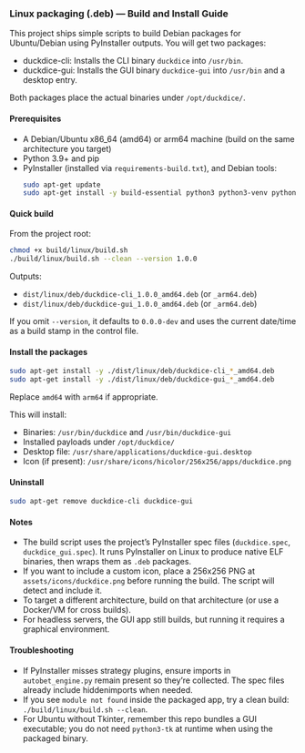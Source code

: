 ### Linux packaging (.deb) — Build and Install Guide

This project ships simple scripts to build Debian packages for Ubuntu/Debian using PyInstaller outputs. You will get two packages:
- duckdice-cli: Installs the CLI binary `duckdice` into `/usr/bin`.
- duckdice-gui: Installs the GUI binary `duckdice-gui` into `/usr/bin` and a desktop entry.

Both packages place the actual binaries under `/opt/duckdice/`.

#### Prerequisites
- A Debian/Ubuntu x86_64 (amd64) or arm64 machine (build on the same architecture you target)
- Python 3.9+ and pip
- PyInstaller (installed via `requirements-build.txt`), and Debian tools:
  ```bash
  sudo apt-get update
  sudo apt-get install -y build-essential python3 python3-venv python3-pip fakeroot dpkg-dev debhelper
  ```

#### Quick build
From the project root:
```bash
chmod +x build/linux/build.sh
./build/linux/build.sh --clean --version 1.0.0
```
Outputs:
- `dist/linux/deb/duckdice-cli_1.0.0_amd64.deb` (or `_arm64.deb`)
- `dist/linux/deb/duckdice-gui_1.0.0_amd64.deb` (or `_arm64.deb`)

If you omit `--version`, it defaults to `0.0.0-dev` and uses the current date/time as a build stamp in the control file.

#### Install the packages
```bash
sudo apt-get install -y ./dist/linux/deb/duckdice-cli_*_amd64.deb
sudo apt-get install -y ./dist/linux/deb/duckdice-gui_*_amd64.deb
```
Replace `amd64` with `arm64` if appropriate.

This will install:
- Binaries: `/usr/bin/duckdice` and `/usr/bin/duckdice-gui`
- Installed payloads under `/opt/duckdice/`
- Desktop file: `/usr/share/applications/duckdice-gui.desktop`
- Icon (if present): `/usr/share/icons/hicolor/256x256/apps/duckdice.png`

#### Uninstall
```bash
sudo apt-get remove duckdice-cli duckdice-gui
```

#### Notes
- The build script uses the project’s PyInstaller spec files (`duckdice.spec`, `duckdice_gui.spec`). It runs PyInstaller on Linux to produce native ELF binaries, then wraps them as `.deb` packages.
- If you want to include a custom icon, place a 256x256 PNG at `assets/icons/duckdice.png` before running the build. The script will detect and include it.
- To target a different architecture, build on that architecture (or use a Docker/VM for cross builds).
- For headless servers, the GUI app still builds, but running it requires a graphical environment.

#### Troubleshooting
- If PyInstaller misses strategy plugins, ensure imports in `autobet_engine.py` remain present so they’re collected. The spec files already include hiddenimports when needed.
- If you see `module not found` inside the packaged app, try a clean build: `./build/linux/build.sh --clean`.
- For Ubuntu without Tkinter, remember this repo bundles a GUI executable; you do not need `python3-tk` at runtime when using the packaged binary.
